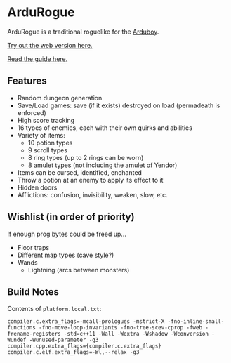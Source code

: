 # ArduRogue

ArduRogue is a traditional roguelike for the [Arduboy](https://www.arduboy.com/).

[Try out the web version here.](https://tiberiusbrown.github.io/ardurogue.html)

[Read the guide here.](guide.md)

## Features

- Random dungeon generation
- Save/Load games: save (if it exists) destroyed on load (permadeath is enforced)
- High score tracking
- 16 types of enemies, each with their own quirks and abilities
- Variety of items:
  - 10 potion types
  - 9 scroll types
  - 8 ring types (up to 2 rings can be worn)
  - 8 amulet types (not including the amulet of Yendor)
- Items can be cursed, identified, enchanted
- Throw a potion at an enemy to apply its effect to it
- Hidden doors
- Afflictions: confusion, invisibility, weaken, slow, etc.

## Wishlist (in order of priority)

If enough prog bytes could be freed up...

- Floor traps
- Different map types (cave style?)
- Wands
  - Lightning (arcs between monsters)

## Build Notes

Contents of `platform.local.txt`:
```
compiler.c.extra_flags=-mcall-prologues -mstrict-X -fno-inline-small-functions -fno-move-loop-invariants -fno-tree-scev-cprop -fweb -frename-registers -std=c++11 -Wall -Wextra -Wshadow -Wconversion -Wundef -Wunused-parameter -g3
compiler.cpp.extra_flags={compiler.c.extra_flags} 
compiler.c.elf.extra_flags=-Wl,--relax -g3
```
